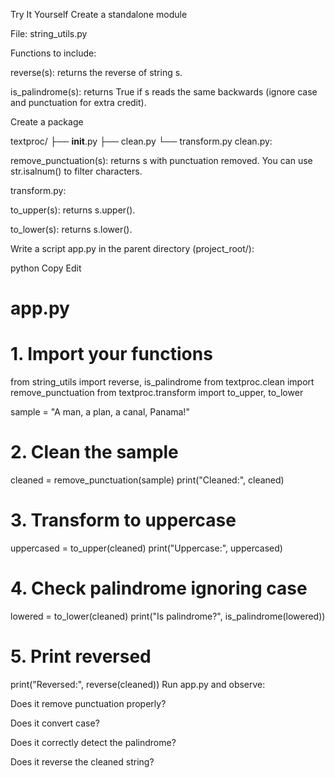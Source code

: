 Try It Yourself
Create a standalone module

File: string_utils.py

Functions to include:

reverse(s): returns the reverse of string s.

is_palindrome(s): returns True if s reads the same backwards (ignore case and punctuation for extra credit).

Create a package

textproc/
├── **init**.py
├── clean.py
└── transform.py
clean.py:

remove_punctuation(s): returns s with punctuation removed. You can use str.isalnum() to filter characters.

transform.py:

to_upper(s): returns s.upper().

to_lower(s): returns s.lower().

Write a script app.py in the parent directory (project_root/):

python
Copy
Edit

# app.py

# 1. Import your functions

from string_utils import reverse, is_palindrome
from textproc.clean import remove_punctuation
from textproc.transform import to_upper, to_lower

sample = "A man, a plan, a canal, Panama!"

# 2. Clean the sample

cleaned = remove_punctuation(sample)
print("Cleaned:", cleaned)

# 3. Transform to uppercase

uppercased = to_upper(cleaned)
print("Uppercase:", uppercased)

# 4. Check palindrome ignoring case

lowered = to_lower(cleaned)
print("Is palindrome?", is_palindrome(lowered))

# 5. Print reversed

print("Reversed:", reverse(cleaned))
Run app.py and observe:

Does it remove punctuation properly?

Does it convert case?

Does it correctly detect the palindrome?

Does it reverse the cleaned string?

